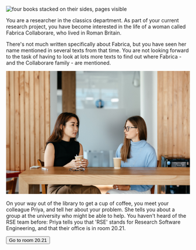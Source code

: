 ![four books stacked on their sides, pages visible](assets/books.jpg)

You are a researcher in the classics department. 
As part of your current research project, you have become interested in the life of a woman called Fabrica Collaborare, who lived in Roman Britain.

There's not much written specifically about Fabrica, but you have seen her name mentioned in several texts from that time.
You are not looking forward to the task of having to look at lots more texts to find out where Fabrica - and the Collaborare family - are mentioned.

![two women sitting at a table drinking coffee](assets/coffee.jpg)

On your way out of the library to get a cup of coffee, you meet your colleague Priya, and tell her about your problem.
She tells you about a group at the university who might be able to help.
You haven't heard of the RSE team before: Priya tells you that 'RSE' stands for Research Software Engineering, and that their office is in room 20.21.

<a href="/ah-software-escape-room/office.html"><button>Go to room 20.21</button></a>
